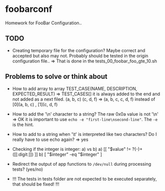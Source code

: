 # foobarconf
Homework for FooBar Configuration..

## TODO
- Creating temporary file for the configuration? 
  Maybe correct and accepted but also may not. Probably should be tested in the origin configuration file..
  => That is done in the tests_00_foobar_foo_gte_10.sh


## Problems to solve or think about
- How to add array to array TEST_CASE(NAME, DESCRIPTION, EXPECTED_RESULT) => TEST_CASES[] it is always added to the end and not added as a next filed.
(a, b, c) 
(c, d, f)
=> (a, b, c, c, d, f) instead of [0](a, b, c) , [1](c, d, f)

- How to add the '\n' character to a string? The raw 0x0a value is not '\n'
  => OK it is important to use `echo -e "first-line\nsecond-line"`. The `-e` is the hint.

- How to add <tab> to a string when '\t' is interpreted like two characters?
  Do I really have to use echo again?
  => yes

- Checking if the integer is integer: a) vs b)
  a)  [[ "$value" != ?(-)+([[:digit:]]) ]]
  b)  [ "$integer" -eq "$integer" ]

- Redirect the output of app functions to `/dev/null` during processing tests?
  (yes/no)

- !!! The tests in tests folder are not expected to be executed separately, that should be fixed! !!!